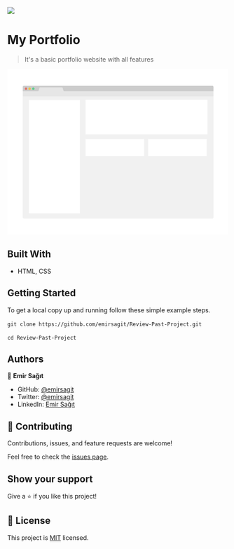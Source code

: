 ![](https://img.shields.io/badge/Microverse-blueviolet)

# My Portfolio

> It's a basic portfolio website with all features 

![screenshot](./app_screenshot.png)

## Built With

- HTML, CSS

## Getting Started

To get a local copy up and running follow these simple example steps.

``` git clone https://github.com/emirsagit/Review-Past-Project.git ```

``` cd Review-Past-Project ```

## Authors

👤 **Emir Sağıt**

- GitHub: [@emirsagit](https://github.com/emirsagit)
- Twitter: [@emirsagit](https://twitter.com/emirsagit)
- LinkedIn: [Emir Sağıt](https://www.linkedin.com/in/emir-sa%C4%9F%C4%B1t-633035188/)

## 🤝 Contributing

Contributions, issues, and feature requests are welcome!

Feel free to check the [issues page](../../issues/).

## Show your support

Give a ⭐️ if you like this project!

## 📝 License

This project is [MIT](./MIT.md) licensed.
